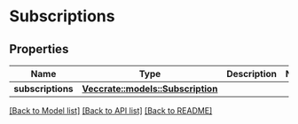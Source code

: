 # Subscriptions

## Properties

Name | Type | Description | Notes
------------ | ------------- | ------------- | -------------
**subscriptions** | [**Vec<crate::models::Subscription>**](Subscription.md) |  | 

[[Back to Model list]](../README.md#documentation-for-models) [[Back to API list]](../README.md#documentation-for-api-endpoints) [[Back to README]](../README.md)


